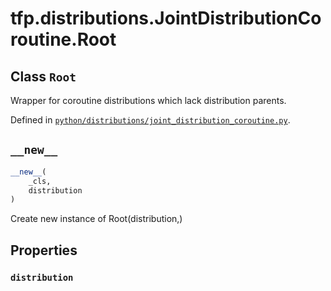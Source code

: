 <div itemscope itemtype="http://developers.google.com/ReferenceObject">
<meta itemprop="name" content="tfp.distributions.JointDistributionCoroutine.Root" />
<meta itemprop="path" content="Stable" />
<meta itemprop="property" content="distribution"/>
<meta itemprop="property" content="__new__"/>
</div>

# tfp.distributions.JointDistributionCoroutine.Root

## Class `Root`

Wrapper for coroutine distributions which lack distribution parents.





Defined in [`python/distributions/joint_distribution_coroutine.py`](https://github.com/tensorflow/probability/tree/master/tensorflow_probability/python/distributions/joint_distribution_coroutine.py).

<!-- Placeholder for "Used in" -->


<h2 id="__new__"><code>__new__</code></h2>

``` python
__new__(
    _cls,
    distribution
)
```

Create new instance of Root(distribution,)



## Properties

<h3 id="distribution"><code>distribution</code></h3>





